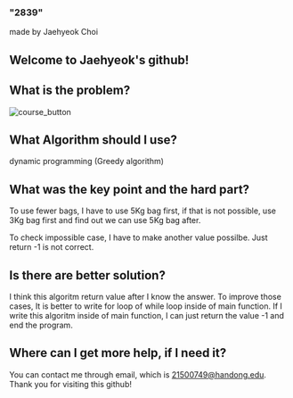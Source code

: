 ### "2839"

made by Jaehyeok Choi

## Welcome to Jaehyeok's github!

## What is the problem?

![course_button](https://github.com/Choi-JaeHyeok-21500749/2839/blob/main/2839_pro.JPG)

## What Algorithm should I use?

dynamic programming (Greedy algorithm)

## What was the key point and the hard part?

To use fewer bags, I have to use 5Kg bag first, if that is not possible, use 3Kg bag first and find out we can use 5Kg bag after.

To check impossible case, I have to make another value possilbe. Just return -1 is not correct.

## Is there are better solution?

I think this algoritm return value after I know the answer. To improve those cases, It is better to write for loop of while loop inside of main function.
If I write this algoritm inside of main function, I can just return the value -1 and end the program.

## Where can I get more help, if I need it?

You can contact me through email, which is 21500749@handong.edu.
Thank you for visiting this github!

